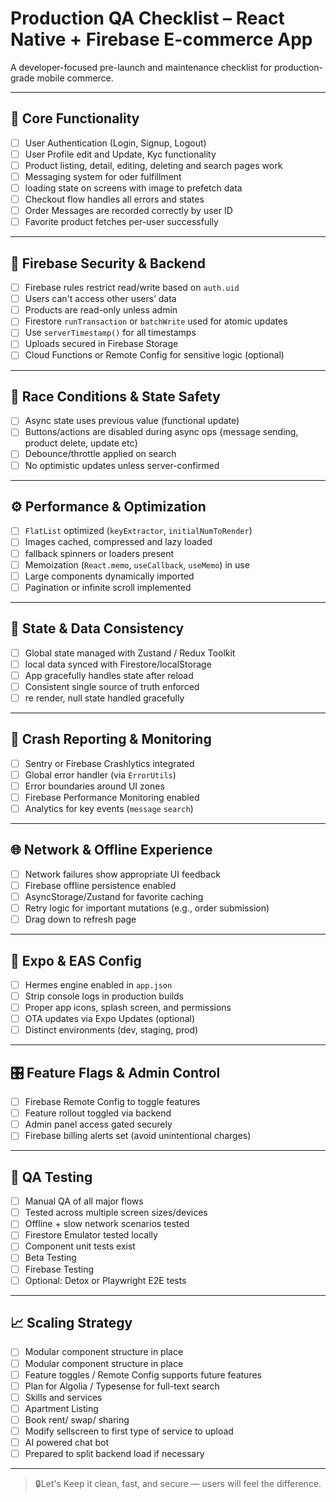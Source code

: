#  Production QA Checklist – React Native + Firebase E-commerce App

A developer-focused pre-launch and maintenance checklist for production-grade mobile commerce.

---

## 🚀 Core Functionality
- [ ] User Authentication (Login, Signup, Logout)
- [ ] User Profile edit and Update, Kyc functionality 
- [ ] Product listing, detail, editing, deleting  and search pages work
- [ ] Messaging system for oder fulfillment 
- [ ] loading state on screens with image to prefetch data 
- [ ] Checkout flow handles all errors and states
- [ ] Order Messages are recorded correctly by user ID
- [ ] Favorite product fetches per-user successfully

---

## 🔐 Firebase Security & Backend
- [ ] Firebase rules restrict read/write based on `auth.uid`
- [ ] Users can't access other users’ data
- [ ] Products are read-only unless admin
- [ ] Firestore `runTransaction` or `batchWrite` used for atomic updates
- [ ] Use `serverTimestamp()` for all timestamps
- [ ] Uploads secured in Firebase Storage
- [ ] Cloud Functions or Remote Config for sensitive logic (optional)

---

## 🧠 Race Conditions & State Safety
- [ ] Async state uses previous value (functional update)
- [ ] Buttons/actions are disabled during async ops {message sending, product delete, update etc}
- [ ] Debounce/throttle applied on search
- [ ] No optimistic updates unless server-confirmed

---

## ⚙️ Performance & Optimization
- [ ] `FlatList` optimized (`keyExtractor`, `initialNumToRender`)
- [ ] Images cached, compressed and lazy loaded
- [ ] fallback spinners or loaders  present
- [ ] Memoization (`React.memo`, `useCallback`, `useMemo`) in use
- [ ] Large components dynamically imported
- [ ] Pagination or infinite scroll implemented

---

## 🧩 State & Data Consistency
- [ ] Global state managed with Zustand / Redux Toolkit
- [ ] local data synced with Firestore/localStorage
- [ ] App gracefully handles state after reload
- [ ] Consistent single source of truth enforced
- [ ] re render, null state handled gracefully 

---

## 🐞 Crash Reporting & Monitoring
- [ ] Sentry or Firebase Crashlytics integrated
- [ ] Global error handler (via `ErrorUtils`)
- [ ] Error boundaries around UI zones
- [ ] Firebase Performance Monitoring enabled
- [ ] Analytics for key events (`message` `search`)

---

## 🌐 Network & Offline Experience
- [ ] Network failures show appropriate UI feedback
- [ ] Firebase offline persistence enabled
- [ ] AsyncStorage/Zustand for favorite caching
- [ ] Retry logic for important mutations (e.g., order submission)
- [ ] Drag down to refresh page 

---

## 📱 Expo & EAS Config
- [ ] Hermes engine enabled in `app.json`
- [ ] Strip console logs in production builds
- [ ] Proper app icons, splash screen, and permissions
- [ ] OTA updates via Expo Updates (optional)
- [ ] Distinct environments (dev, staging, prod)

---

## 🎛️ Feature Flags & Admin Control
- [ ] Firebase Remote Config to toggle features
- [ ] Feature rollout toggled via backend
- [ ] Admin panel access gated securely
- [ ] Firebase billing alerts set (avoid unintentional charges)

---

## 🧪 QA Testing
- [ ] Manual QA of all major flows
- [ ] Tested across multiple screen sizes/devices
- [ ] Offline + slow network scenarios tested
- [ ] Firestore Emulator tested locally
- [ ] Component unit tests exist 
- [ ] Beta Testing 
- [ ] Firebase Testing 
- [ ] Optional: Detox or Playwright E2E tests

---

## 📈 Scaling Strategy
- [ ] Modular component structure in place
- [ ] Modular component structure in place
- [ ] Feature toggles / Remote Config supports future features
- [ ] Plan for Algolia / Typesense for full-text search
- [ ] Skills and services 
- [ ] Apartment Listing 
- [ ] Book rent/ swap/ sharing
- [ ] Modify sellscreen to first type of service to upload 
- [ ] AI powered chat bot
- [ ] Prepared to split backend load if necessary

---

> 🔒Let's  Keep it clean, fast, and secure —  users will feel the difference.

